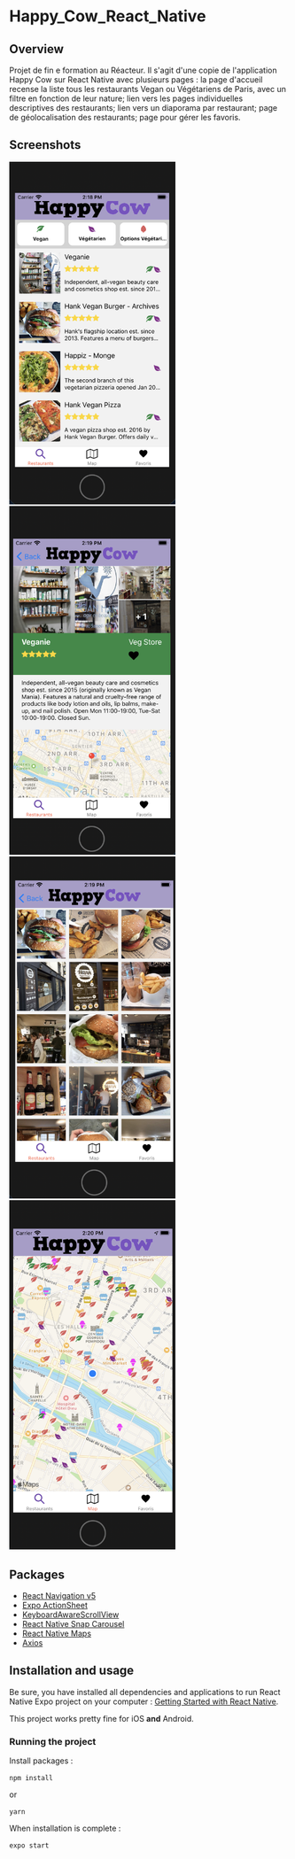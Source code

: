 # Happy_Cow_React_Native

## Overview

Projet de fin e formation au Réacteur. Il s'agit d'une copie de l'application Happy Cow sur React Native avec plusieurs pages : la page d'accueil recense la liste tous les restaurants Vegan ou Végétariens de Paris, avec un filtre en fonction de leur nature; lien vers les pages individuelles descriptives des restaurants; lien vers un diaporama par restaurant; page de géolocalisation des restaurants; page pour gérer les favoris.

## Screenshots

<img src="./assets/happy_1.png" width="300px"> </img>
<img src="./assets/happy_2.png" width="300px"> </img>
<img src="./assets/happy_3.png" width="300px"> </img>
<img src="./assets/happy_4.png" width="300px"> </img>

## Packages

- [React Navigation v5](https://reactnavigation.org/)
- [Expo ActionSheet](https://github.com/expo/react-native-action-sheet)
- [KeyboardAwareScrollView](https://github.com/APSL/react-native-keyboard-aware-scroll-view)
- [React Native Snap Carousel](https://github.com/archriss/react-native-snap-carousel)
- [React Native Maps](https://github.com/react-native-community/react-native-maps)
- [Axios](https://github.com/axios/axios)

## Installation and usage

Be sure, you have installed all dependencies and applications to run React Native Expo project on your computer : [Getting Started with React Native](https://facebook.github.io/react-native/docs/getting-started).

This project works pretty fine for iOS **and** Android.

### Running the project

Install packages :

```
npm install
```

or

```
yarn
```

When installation is complete :

```bash
expo start
```
